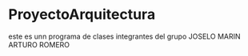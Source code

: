 # ProyectoArquitectura
este es unn programa de clases
    integrantes del grupo
    JOSELO MARIN
    ARTURO ROMERO

